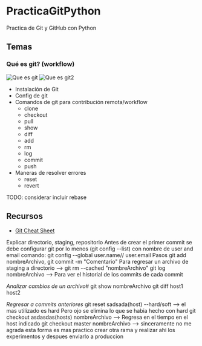# PracticaGitPython

Practica de Git y GitHub con Python

## Temas

### Qué es git? (workflow)

![Que es git](https://hackernoon.com/hn-images/1*9qX9F9MGsWKfcmgTOR9BPw.png)
![Que es git2](https://support.cades.ornl.gov/user-documentation/_book/contributing/screenshots/git-workflow-steps.png)


* Instalación de Git 
* Config de git
* Comandos de git para contribución remota/workflow
	* clone
	* checkout
	* pull
	* show
	* diff
	* add
	* rm
	* log
	* commit
	* push
* Maneras de resolver errores
	* reset
	* revert

TODO: considerar incluir rebase

## Recursos
* [Git Cheat Sheet](https://www.git-tower.com/blog/git-cheat-sheet/)


Explicar directorio, staging, repositorio
Antes de crear el primer commit se debe configurar git por lo menos (git config --list)
con nombre de user and email comando: git config --global user.name// user.email
Pasos git add nombreArchivo, git commit -m "Comentario"
Para regresar un archivo de staging a directorio --> git rm --cached "nombreArchivo"
 git log nombreArchivo --> Para ver el historial de los commits de cada commit

*Analizar cambios de un archivo*#
git show nombreArchivo
 git diff host1 host2

*Regresar a commits anteriores*
git reset sadsada(host) --hard/soft --> el mas utilizado es hard
Pero ojo se elimina lo que se habia hecho con hard
 git checkout asdasdas(hosts) nombreArchivo --> Regresa en el tiempo en el host indicado
 git checkout master nombreArchivo --> sinceramente no me agrada esta forma
es mas practico crear otra rama y realizar ahi los experimentos y despues enviarlo a produccion